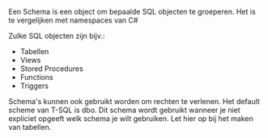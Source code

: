 Een Schema is een object om bepaalde SQL objecten te groeperen.
Het is te vergelijken met namespaces van C#

Zulke SQL objecten zijn bijv.:

- Tabellen
- Views
- Stored Procedures
- Functions
- Triggers

Schema's kunnen ook gebruikt worden om rechten te verlenen.
Het default scheme van T-SQL is dbo. Dit schema wordt gebruikt wanneer je niet expliciet opgeeft welk schema je wilt gebruiken.
Let hier op bij het maken van tabellen.